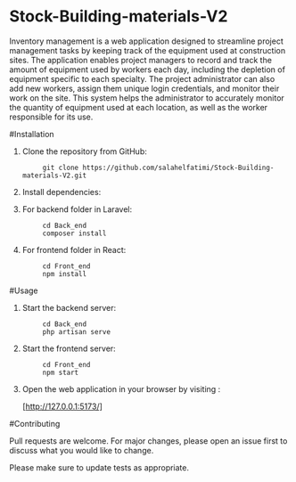 # Stock-Building-materials-V2

Inventory management is a web application designed to streamline project management tasks by keeping track of the equipment used at construction sites. The application enables project managers to record and track the amount of equipment used by workers each day, including the depletion of equipment specific to each specialty. The project administrator can also add new workers, assign them unique login credentials, and monitor their work on the site. This system helps the administrator to accurately monitor the quantity of equipment used at each location, as well as the worker responsible for its use.

#Installation

1. Clone the repository from GitHub:

            git clone https://github.com/salahelfatimi/Stock-Building-materials-V2.git

2. Install dependencies:

1. For backend folder in Laravel:

            cd Back_end
            composer install

2. For frontend folder in React:

            cd Front_end
            npm install

#Usage

1. Start the backend server:

            cd Back_end
            php artisan serve

2. Start the frontend server:

            cd Front_end
            npm start

3. Open the web application in your browser by visiting :

      [http://127.0.0.1:5173/]

#Contributing

   Pull requests are welcome. For major changes, please open an issue first to discuss what you would like to change.

   Please make sure to update tests as appropriate.

